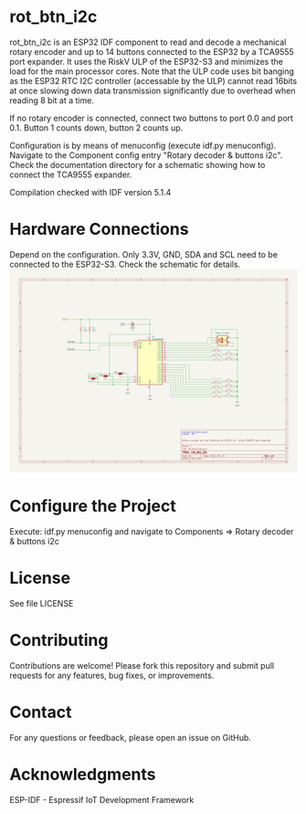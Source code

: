 # rot_btn_i2c

rot_btn_i2c is an ESP32 IDF component to read and decode a mechanical rotary encoder and up to 14 buttons connected to the ESP32 by a TCA9555 port expander. It uses the RiskV ULP of the ESP32-S3 and minimizes the load for the main processor cores. Note that the ULP code uses bit banging as the ESP32 RTC I2C controller (accessable by the ULP) cannot read 16bits at once slowing down data transmission significantly due to overhead when reading 8 bit at a time.


If no rotary encoder is connected, connect two buttons to port 0.0 and port 0.1. Button 1 counts down, button 2 counts up.


Configuration is by means of menuconfig (execute idf.py menuconfig). Navigate to the Component config entry "Rotary decoder & buttons i2c".
Check the documentation directory for a schematic showing how to connect the TCA9555 expander.


Compilation checked with IDF version 5.1.4


# Hardware Connections
Depend on the configuration. Only 3.3V, GND, SDA and SCL need to be connected to the
ESP32-S3. Check the schematic for details.
![Schematic](./rot_btn.kicad_sch.png?raw=true "TCA955 port expander connections")


# Configure the Project
Execute: idf.py menuconfig and navigate to Components => Rotary decoder & buttons i2c


# License
See file LICENSE


# Contributing
Contributions are welcome! Please fork this repository and submit pull requests for any features, bug fixes, or improvements.


# Contact
For any questions or feedback, please open an issue on GitHub.


# Acknowledgments
ESP-IDF - Espressif IoT Development Framework
